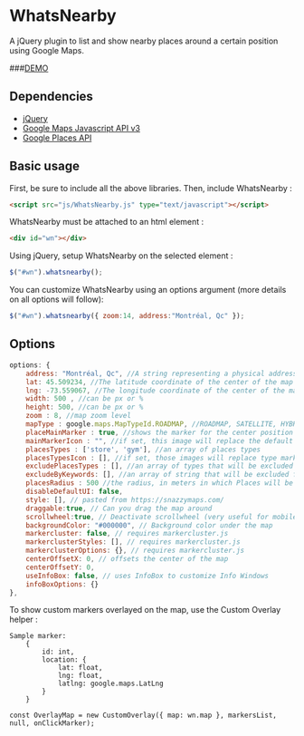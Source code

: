 WhatsNearby
===========

A jQuery plugin to list and show nearby places around a certain position using Google Maps.

###[DEMO](http://lagrangemtl.github.io/WhatsNearby/example/index.html)

Dependencies
------------

- [jQuery](http://jquery.com)
- [Google Maps Javascript API v3](https://developers.google.com/maps/documentation/javascript/)
- [Google Places API](https://developers.google.com/places/)

Basic usage
-----------

First, be sure to include all the above libraries. Then, include WhatsNearby :
````html
<script src="js/WhatsNearby.js" type="text/javascript"></script>
````

WhatsNearby must be attached to an html element :
````html
<div id="wn"></div>
````

Using jQuery, setup WhatsNearby on the selected element :
````js
$("#wn").whatsnearby();
````

You can customize WhatsNearby using an options argument (more details on all options will follow):
````js
$("#wn").whatsnearby({ zoom:14, address:"Montréal, Qc" });
````

Options
-------
````js
options: {
    address: "Montréal, Qc", //A string representing a physical address, this will be used as the center of the map
    lat: 45.509234, //The latitude coordinate of the center of the map (default if no address set)
    lng: -73.559067, //The longitude coordinate of the center of the map (default if no address set)
    width: 500 , //can be px or %
    height: 500, //can be px or %
    zoom : 8, //map zoom level
    mapType : google.maps.MapTypeId.ROADMAP, //ROADMAP, SATELLITE, HYBRID, TERRAIN
    placeMainMarker : true, //shows the marker for the center position of the map
    mainMarkerIcon : "", //if set, this image will replace the default marker icon
    placesTypes : ['store', 'gym'], //an array of places types
    placesTypesIcon : [], //if set, those images will replace type marker icons (must match placesTypes order)
    excludePlacesTypes : [], //an array of types that will be excluded from the search
    excludeByKeywords: [], //an array of string that will be excluded from the search (name of the place)
    placesRadius : 500 //the radius, in meters in which Places will be found
    disableDefaultUI: false,
    style: [], // pasted from https://snazzymaps.com/
    draggable:true, // Can you drag the map around
    scrollwheel:true, // Deactivate scrollwheel (very useful for mobile users!)
    backgroundColor: "#000000", // Background color under the map
    markercluster: false, // requires markercluster.js
    markerclusterStyles: [], // requires markercluster.js
    markerclusterOptions: {}, // requires markercluster.js
    centerOffsetX: 0, // offsets the center of the map
    centerOffsetY: 0,
    useInfoBox: false, // uses InfoBox to customize Info Windows
    infoBoxOptions: {}
},
````


To show custom markers overlayed on the map, use the Custom Overlay helper :

```
Sample marker:
    {
        id: int,
        location: {
            lat: float,
            lng: float,
            latlng: google.maps.LatLng
        }
    }
```
```const OverlayMap = new CustomOverlay({ map: wn.map }, markersList, null, onClickMarker);```